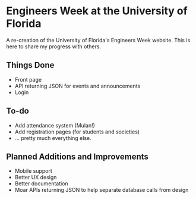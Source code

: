 Engineers Week at the University of Florida
===========================================

A re-creation of the University of Florida's Engineers Week website. This is here to share my progress with others.

Things Done
-----------
* Front page
* API returning JSON for events and announcements
* Login

To-do
-----
* Add attendance system (Mulan!)
* Add registration pages (for students and societies)
* ... pretty much everything else.

Planned Additions and Improvements
----------------------------------
* Mobile support
* Better UX design
* Better documentation
* Moar APIs returning JSON to help separate database calls from design
